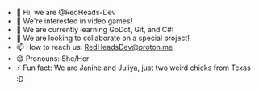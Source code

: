 - 👋 Hi, we are @RedHeads-Dev
- 👀 We're interested in video games!
- 🌱 We are currently learning GoDot, Git, and C#!
- 💞️ We are looking to collaborate on a special project!
- 📫 How to reach us: RedHeadsDev@proton.me
- 😄 Pronouns: She/Her
- ⚡ Fun fact: We are Janine and Juliya, just two weird chicks from Texas :D

<!---
This is a readme if you didn't already know that >.>
--->
